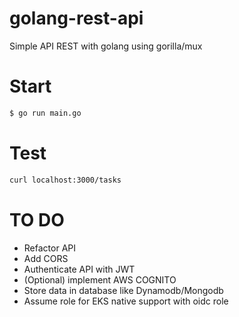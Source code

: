 # golang-rest-api
Simple API REST with golang using gorilla/mux

# Start

```bash
$ go run main.go
```
# Test

```bash
curl localhost:3000/tasks
```

# TO DO

* Refactor API
* Add CORS
* Authenticate API with JWT
* (Optional) implement AWS COGNITO
* Store data in database like Dynamodb/Mongodb
* Assume role for EKS native support with oidc role

